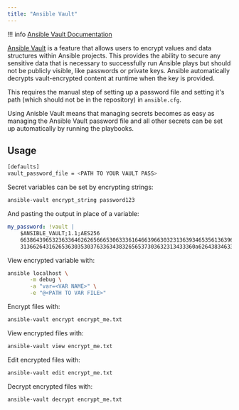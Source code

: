 ```yaml
---
title: "Ansible Vault"
---
```


!!! info
    [Ansible Vault Documentation](https://docs.ansible.com/ansible/latest/cli/ansible-vault.html)

[Ansible Vault](https://docs.ansible.com/ansible/latest/cli/ansible-vault.html) is a feature that allows users to encrypt values and data structures within Ansible projects. This provides the ability to secure any sensitive data that is necessary to successfully run Ansible plays but should not be publicly visible, like passwords or private keys. Ansible automatically decrypts vault-encrypted content at runtime when the key is provided.

This requires the manual step of setting up a password file and setting it's path (which should not be in the repository) in `ansible.cfg`.

Using Anisble Vault means that managing secrets becomes as easy as managing the Ansible Vault password file and all other secrets can be set up automatically by running the playbooks.

## Usage

```bash
[defaults]
vault_password_file = <PATH TO YOUR VAULT PASS>
```

Secret variables can be set by encrypting strings:

```bash
ansible-vault encrypt_string password123 
```

And pasting the output in place of a variable:

```yaml
my_password: !vault |
    $ANSIBLE_VAULT;1.1;AES256
    66386439653236336462626566653063336164663966303231363934653561363964363833
    3136626431626536303530376336343832656537303632313433360a626438346336353331
```

View encrypted variable with:

```bash
ansible localhost \
       -m debug \
       -a "var=<VAR NAME>" \
       -e "@<PATH TO VAR FILE>"
```

Encrypt files with:

```bash
ansible-vault encrypt encrypt_me.txt
```

View encrypted files with:

```bash
ansible-vault view encrypt_me.txt
```

Edit encrypted files with:

```bash
ansible-vault edit encrypt_me.txt
```

Decrypt encrypted files with:

```bash
ansible-vault decrypt encrypt_me.txt
```

